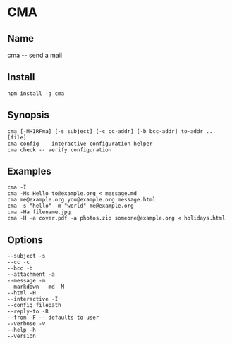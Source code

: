 # CMA

## Name

  cma -- send a mail

## Install

  ```
  npm install -g cma
  ```

## Synopsis

  ```
  cma [-MHIRFma] [-s subject] [-c cc-addr] [-b bcc-addr] to-addr ... [file]
  cma config -- interactive configuration helper
  cma check -- verify configuration
  ```

## Examples

  ```
  cma -I
  cma -Ms Hello to@example.org < message.md
  cma me@example.org you@example.org message.html
  cma -s "hello" -m "world" me@example.org
  cma -Ha filename.jpg
  cma -H -a cover.pdf -a photos.zip someone@example.org < holidays.html
  ```

## Options

  ```
  --subject -s
  --cc -c 
  --bcc -b
  --attachment -a 
  --message -m 
  --markdown --md -M
  --html -H
  --interactive -I
  --config filepath
  --reply-to -R
  --from -F -- defaults to user
  --verbose -v
  --help -h
  --version 
  ```
